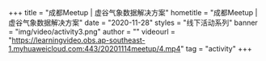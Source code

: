 +++
    title = "成都Meetup | 虚谷气象数据解决方案"
    hometitle = "成都Meetup | 虚谷气象数据解决方案"
    date = "2020-11-28"
    styles = "线下活动系列"
    banner = "img/video/activity3.png"
    author = ""
    videourl = "https://learningvideo.obs.ap-southeast-1.myhuaweicloud.com:443/20201114meetup/4.mp4" 
    tag = "activity"
+++